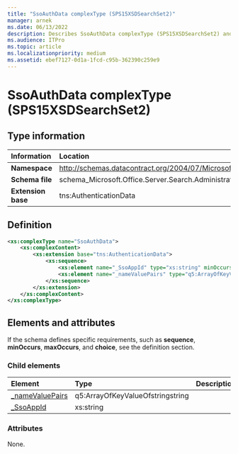 ```yaml
---
title: "SsoAuthData complexType (SPS15XSDSearchSet2)"
manager: arnek
ms.date: 06/13/2022
description: Describes SsoAuthData complexType (SPS15XSDSearchSet2) and provides information on elements and attributes.
ms.audience: ITPro
ms.topic: article
ms.localizationpriority: medium
ms.assetid: ebef7127-0d1a-1fcd-c95b-362390c259e9
---
```


# SsoAuthData complexType (SPS15XSDSearchSet2)



## Type information

|Information|Location|
|:-----|:-----|
|**Namespace** <br/> |http://schemas.datacontract.org/2004/07/Microsoft.Office.Server.Search.Administration  <br/> |
|**Schema file** <br/> |schema_Microsoft.Office.Server.Search.Administration.xsd  <br/> |
|**Extension base** <br/> |tns:AuthenticationData  <br/> |

## Definition

```XML
<xs:complexType name="SsoAuthData">
    <xs:complexContent>
        <xs:extension base="tns:AuthenticationData">
            <xs:sequence>
                <xs:element name="_SsoAppId" type="xs:string" minOccurs="0"></xs:element>
                <xs:element name="_nameValuePairs" type="q5:ArrayOfKeyValueOfstringstring" minOccurs="0"></xs:element>
            </xs:sequence>
        </xs:extension>
    </xs:complexContent>
</xs:complexType>

```

## Elements and attributes

If the schema defines specific requirements, such as **sequence**, **minOccurs**, **maxOccurs**, and **choice**, see the definition section.

### Child elements

|**Element**|**Type**|**Description**|
|:-----|:-----|:-----|
|[_nameValuePairs](_namevaluepairs-element-ssoauthdata-complextypesps15xsdsearchset2.md) <br/> |q5:ArrayOfKeyValueOfstringstring  <br/> ||
|[_SsoAppId](_ssoappid-element-ssoauthdata-complextypesps15xsdsearchset2.md) <br/> |xs:string  <br/> ||

### Attributes

None.
